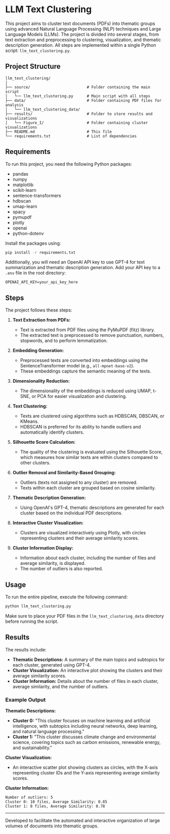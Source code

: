 # LLM Text Clustering

This project aims to cluster text documents (PDFs) into thematic groups using advanced Natural Language Processing (NLP) techniques and Large Language Models (LLMs). The project is divided into several stages, from text extraction and preprocessing to clustering, visualization, and thematic description generation. All steps are implemented within a single Python script: `llm_text_clustering.py`.

## Project Structure

```
llm_text_clustering/
│
├── source/                         # Folder containing the main script
│   └── llm_text_clustering.py      # Main script with all steps
├── data/                           # Folder containing PDF files for analysis
│   └── llm_text_clustering_data/
├── results/                        # Folder to store results and visualizations
│   └── Figure_I/                   # Folder containing cluster visualizations
├── README.md                       # This file
└── requirements.txt                # List of dependencies
```

## Requirements

To run this project, you need the following Python packages:

- pandas
- numpy
- matplotlib
- scikit-learn
- sentence-transformers
- hdbscan
- umap-learn
- spacy
- pymupdf
- plotly
- openai
- python-dotenv

Install the packages using:

```bash
pip install -r requirements.txt
```

Additionally, you will need an OpenAI API key to use GPT-4 for text summarization and thematic description generation. Add your API key to a `.env` file in the root directory:

```
OPENAI_API_KEY=your_api_key_here
```

## Steps

The project follows these steps:

1. **Text Extraction from PDFs:**  
   - Text is extracted from PDF files using the PyMuPDF (fitz) library.
   - The extracted text is preprocessed to remove punctuation, numbers, stopwords, and to perform lemmatization.

2. **Embedding Generation:**  
   - Preprocessed texts are converted into embeddings using the SentenceTransformer model (e.g., `all-mpnet-base-v2`).
   - These embeddings capture the semantic meaning of the texts.

3. **Dimensionality Reduction:**  
   - The dimensionality of the embeddings is reduced using UMAP, t-SNE, or PCA for easier visualization and clustering.

4. **Text Clustering:**  
   - Texts are clustered using algorithms such as HDBSCAN, DBSCAN, or KMeans.
   - HDBSCAN is preferred for its ability to handle outliers and automatically identify clusters.

5. **Silhouette Score Calculation:**  
   - The quality of the clustering is evaluated using the Silhouette Score, which measures how similar texts are within clusters compared to other clusters.

6. **Outlier Removal and Similarity-Based Grouping:**  
   - Outliers (texts not assigned to any cluster) are removed.
   - Texts within each cluster are grouped based on cosine similarity.

7. **Thematic Description Generation:**  
   - Using OpenAI's GPT-4, thematic descriptions are generated for each cluster based on the individual PDF descriptions.

8. **Interactive Cluster Visualization:**  
   - Clusters are visualized interactively using Plotly, with circles representing clusters and their average similarity scores.

9. **Cluster Information Display:**  
   - Information about each cluster, including the number of files and average similarity, is displayed.
   - The number of outliers is also reported.

## Usage

To run the entire pipeline, execute the following command:

```bash
python llm_text_clustering.py
```

Make sure to place your PDF files in the `llm_text_clustering_data` directory before running the script.

## Results

The results include:

- **Thematic Descriptions:** A summary of the main topics and subtopics for each cluster, generated using GPT-4.
- **Cluster Visualization:** An interactive plot showing the clusters and their average similarity scores.
- **Cluster Information:** Details about the number of files in each cluster, average similarity, and the number of outliers.

### Example Output

**Thematic Descriptions:**  

- **Cluster 0:** "This cluster focuses on machine learning and artificial intelligence, with subtopics including neural networks, deep learning, and natural language processing."
- **Cluster 1:** "This cluster discusses climate change and environmental science, covering topics such as carbon emissions, renewable energy, and sustainability."

**Cluster Visualization:**  

- An interactive scatter plot showing clusters as circles, with the X-axis representing cluster IDs and the Y-axis representing average similarity scores.

**Cluster Information:**  

```
Number of outliers: 5
Cluster 0: 10 files, Average Similarity: 0.85
Cluster 1: 8 files, Average Similarity: 0.78
```

---

Developed to facilitate the automated and interactive organization of large volumes of documents into thematic groups.
